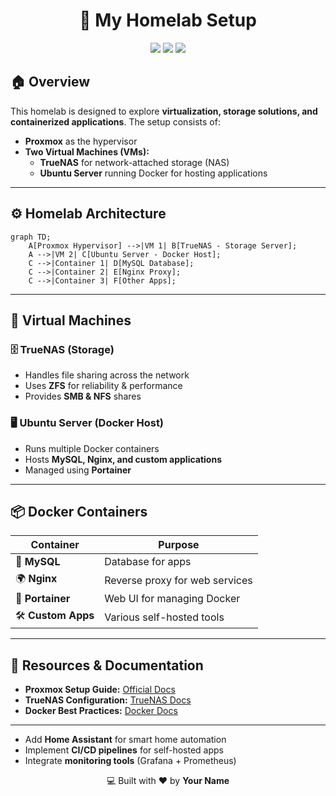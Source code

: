 <h1 align="center">🚀 My Homelab Setup</h1>

<p align="center">
  <img src="https://img.shields.io/badge/OS-Ubuntu%20%7C%20Proxmox-orange?style=for-the-badge&logo=linux" />
  <img src="https://img.shields.io/badge/Storage-TrueNAS-blue?style=for-the-badge&logo=freenas" />
  <img src="https://img.shields.io/badge/Containers-Docker-blue?style=for-the-badge&logo=docker" />
</p>

## 🏠 Overview
This homelab is designed to explore **virtualization, storage solutions, and containerized applications**. The setup consists of:

- **Proxmox** as the hypervisor
- **Two Virtual Machines (VMs):**
  - **TrueNAS** for network-attached storage (NAS)
  - **Ubuntu Server** running Docker for hosting applications

---

## ⚙️ Homelab Architecture

```mermaid
graph TD;
    A[Proxmox Hypervisor] -->|VM 1| B[TrueNAS - Storage Server];
    A -->|VM 2| C[Ubuntu Server - Docker Host];
    C -->|Container 1| D[MySQL Database];
    C -->|Container 2| E[Nginx Proxy];
    C -->|Container 3| F[Other Apps];
```

---

## 📌 Virtual Machines

### 🗄️ TrueNAS (Storage)
- Handles file sharing across the network
- Uses **ZFS** for reliability & performance
- Provides **SMB & NFS** shares

### 🖥️ Ubuntu Server (Docker Host)
- Runs multiple Docker containers
- Hosts **MySQL, Nginx, and custom applications**
- Managed using **Portainer**

---

## 📦 Docker Containers
| Container  | Purpose |
|------------|---------|
| 🐳 **MySQL** | Database for apps |
| 🌍 **Nginx** | Reverse proxy for web services |
| 📂 **Portainer** | Web UI for managing Docker |
| 🛠️ **Custom Apps** | Various self-hosted tools |

---

## 🔗 Resources & Documentation
- **Proxmox Setup Guide:** [Official Docs](https://pve.proxmox.com/wiki/Main_Page)
- **TrueNAS Configuration:** [TrueNAS Docs](https://www.truenas.com/docs/)
- **Docker Best Practices:** [Docker Docs](https://docs.docker.com/)

---

- Add **Home Assistant** for smart home automation
- Implement **CI/CD pipelines** for self-hosted apps
- Integrate **monitoring tools** (Grafana + Prometheus)

<p align="center">💻 Built with ❤️ by <strong>Your Name</strong></p>
